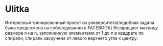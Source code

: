 # Ulitka
Интересный тренировочный проект из университета(подобная задача была предложена на собеседовании в FACEBOOK)
Возвращает матрицу размера n на n, заполненную элементами от 1 до n в квадрате по спирали, спираль закручена от левого верхнего угла к центру.
